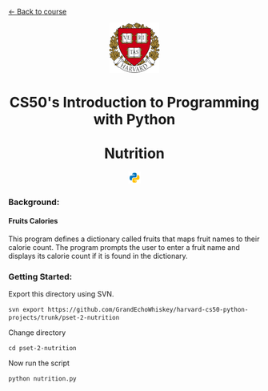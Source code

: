 [<- Back to course](../README.md)

<p align="center"><a href="https://cs50.harvard.edu/python/2022/">
  <img src="https://github.com/GrandEchoWhiskey/grandechowhiskey/blob/main/icons/course/harvard100.png" /><br>
</a></p>
<h1 align="center">CS50's Introduction to Programming with Python<br><br>Nutrition</h1>

<p align="center"><a href="#">
  <img src="https://github.com/GrandEchoWhiskey/grandechowhiskey/blob/main/icons/programming/python.png" />
</a></p>

### Background:
#### Fruits Calories
This program defines a dictionary called fruits that maps fruit names to their calorie count. The program prompts the user to enter a fruit name and displays its calorie count if it is found in the dictionary.

### Getting Started:
Export this directory using SVN.
```
svn export https://github.com/GrandEchoWhiskey/harvard-cs50-python-projects/trunk/pset-2-nutrition
```
Change directory
```
cd pset-2-nutrition
```
Now run the script
```
python nutrition.py
```
